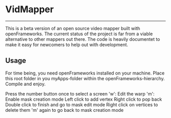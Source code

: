 VidMapper
================
----

This is a beta version of an open source video mapper built with openFrameworks.
The current status of the project is far from a viable alternative to other mappers out there. 
The code is heavily documentet to make it easy for newcomers to help out with development.

Usage
----
For time being, you need openFrameworks installed on your machine. Place this root folder in you myApps-folder within the openFrameworks-hierarchy. Compile and enjoy.

Press the number button once to select a screen
'w': Edit the warp
'm': Enable mask creation mode
	Left click to add vertex
	Right click to pop back
	Double click to finish and go to mask edit mode
	Right click on vertices to delete them
	'm' again to go back to mask creation mode


